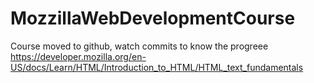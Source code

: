 # MozzillaWebDevelopmentCourse

Course moved to github, watch commits to know the progreee
https://developer.mozilla.org/en-US/docs/Learn/HTML/Introduction_to_HTML/HTML_text_fundamentals

